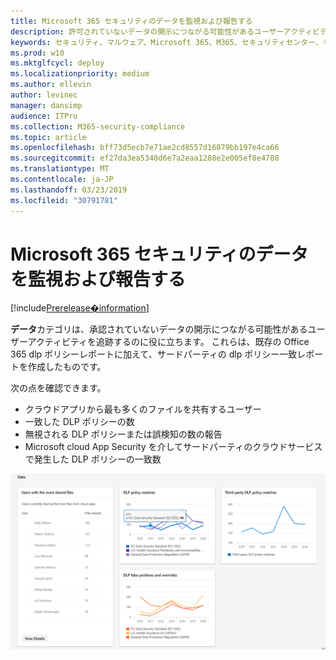 ```yaml
---
title: Microsoft 365 セキュリティのデータを監視および報告する
description: 許可されていないデータの開示につながる可能性があるユーザーアクティビティを追跡する方法について説明します。
keywords: セキュリティ、マルウェア、Microsoft 365、M365、セキュリティセンター、モニター、レポート、データ
ms.prod: w10
ms.mktglfcycl: deploy
ms.localizationpriority: medium
ms.author: ellevin
author: levinec
manager: dansimp
audience: ITPro
ms.collection: M365-security-compliance
ms.topic: article
ms.openlocfilehash: bff73d5ecb7e71ae2cd8557d16879bb197e4ca66
ms.sourcegitcommit: ef27da3ea5340d6e7a2eaa1288e2e005ef8e4788
ms.translationtype: MT
ms.contentlocale: ja-JP
ms.lasthandoff: 03/23/2019
ms.locfileid: "30791781"
---
```

# <a name="monitor-and-report-data-in-microsoft-365-security"></a>Microsoft 365 セキュリティのデータを監視および報告する

[!include[Prerelease�information](prerelease.md)]

**データ**カテゴリは、承認されていないデータの開示につながる可能性があるユーザーアクティビティを追跡するのに役に立ちます。 これらは、既存の Office 365 dlp ポリシーレポートに加えて、サードパーティの dlp ポリシー一致レポートを作成したものです。

次の点を確認できます。

* クラウドアプリから最も多くのファイルを共有するユーザー
* 一致した DLP ポリシーの数
* 無視される DLP ポリシーまたは誤検知の数の報告
* Microsoft cloud App Security を介してサードパーティのクラウドサービスで発生した DLP ポリシーの一致数

![「monitoring & reports」ページのデータカテゴリ](./media/security-docs/data.png)